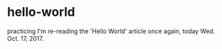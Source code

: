 # hello-world
practicing
I'm re-reading the 'Hello World' article once again, today Wed. Oct. 17, 2017.
